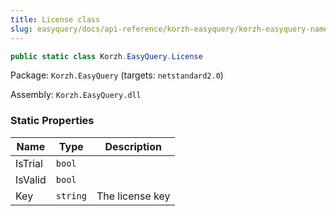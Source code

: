```yaml
---
title: License class
slug: easyquery/docs/api-reference/korzh-easyquery/korzh-easyquery-namespace/license-class
---
```



```csharp
public static class Korzh.EasyQuery.License

```
Package: `Korzh.EasyQuery` (targets: `netstandard2.0`)

Assembly: `Korzh.EasyQuery.dll`

### Static Properties

| Name | Type | Description | 
| --- | --- | --- | 
| IsTrial | `bool` |  | 
| IsValid | `bool` |  | 
| Key | `string` | The license key |